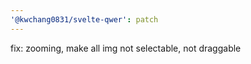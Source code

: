 ```yaml
---
'@kwchang0831/svelte-qwer': patch
---
```


fix: zooming, make all img not selectable, not draggable
